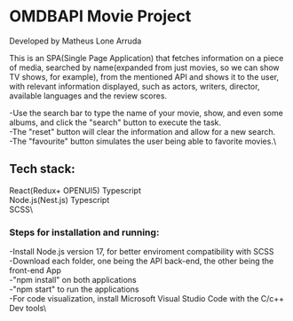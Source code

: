 # OMDBAPI Movie Project

Developed by Matheus Lone Arruda  

This is an SPA(Single Page Application) that fetches information on a piece of media, searched by name(expanded from just movies, so we can show TV shows, for example), from the mentioned API and shows it to the user, with  relevant information displayed, such as actors, writers, director, available languages and the review scores. 

-Use the search bar to type the name of your movie, show, and even some albums, and click the "search" button to execute the task.\
-The "reset" button will clear the information and allow for a new search.\
-The "favourite" button simulates the user being able to favorite movies.\

## Tech stack: 
React(Redux+ OPENUI5) Typescript\
Node.js(Nest.js) Typescript\
SCSS\


### Steps for installation and running:

-Install Node.js version 17, for better enviroment compatibility with SCSS\
-Download each folder, one being the API back-end, the other being the front-end App\
-"npm install" on both applications\
-"npm start" to run the applications\
-For code visualization, install Microsoft Visual Studio Code with the C/c++ Dev tools\
